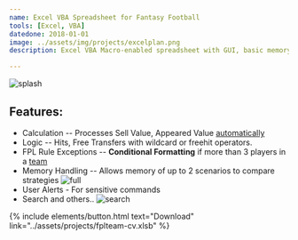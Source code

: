 ```yaml
---
name: Excel VBA Spreadsheet for Fantasy Football
tools: [Excel, VBA]
datedone: 2018-01-01
image: ../assets/img/projects/excelplan.png
description: Excel VBA Macro-enabled spreadsheet with GUI, basic memory functions and error-handling.

---
```


![splash]({{page.image}})

## Features:
 - Calculation -- Processes Sell Value, Appeared Value [automatically](https://i.imgur.com/O7SpsPt.png)
 - Logic --  Hits, Free Transfers with wildcard or freehit operators.
  - FPL Rule Exceptions --  **Conditional Formatting** if more than 3 players in a [team](https://i.imgur.com/iOp2HVv.png)
 - Memory Handling -- Allows memory of up to 2 scenarios to compare strategies
 ![full](https://media.giphy.com/media/TKROtuPMIjTWEqLMn7/giphy.gif)
 - User Alerts - For sensitive commands
 - Search and others..
![search](https://media.giphy.com/media/jsTT4PoIVGfVCVQjXw/giphy.gif)


<p class="text-center">
{% include elements/button.html text="Download" link="../assets/projects/fplteam-cv.xlsb" %}
</p>

